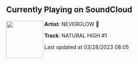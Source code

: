## Currently Playing on SoundCloud

[<img align="left" width="100" src="https://i1.sndcdn.com/artworks-J6QoBhJ61zsvRj9Y-xaGaHw-t500x500.jpg">](https://soundcloud.com/neverglowmusic/natural-high-1)

**Artist**: NEVERGLOW 🌿 

**Track**: NATURAL HIGH #1

Last updated at 03/28/2023 08:05
